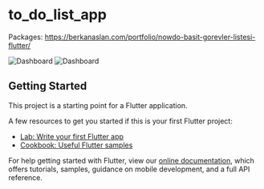 # to_do_list_app
Packages: https://berkanaslan.com/portfolio/nowdo-basit-gorevler-listesi-flutter/



![Dashboard](https://berkanaslan.com/wp-content/uploads/2020/08/1-1024x624.png)
![Dashboard](https://berkanaslan.com/wp-content/uploads/2020/08/2-1024x628.png)

## Getting Started

This project is a starting point for a Flutter application.

A few resources to get you started if this is your first Flutter project:

- [Lab: Write your first Flutter app](https://flutter.dev/docs/get-started/codelab)
- [Cookbook: Useful Flutter samples](https://flutter.dev/docs/cookbook)

For help getting started with Flutter, view our
[online documentation](https://flutter.dev/docs), which offers tutorials,
samples, guidance on mobile development, and a full API reference.
